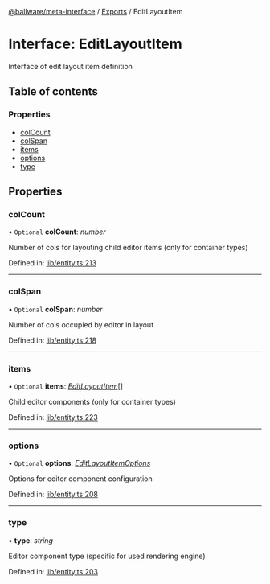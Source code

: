 [@ballware/meta-interface](../README.md) / [Exports](../modules.md) / EditLayoutItem

# Interface: EditLayoutItem

Interface of edit layout item definition

## Table of contents

### Properties

- [colCount](editlayoutitem.md#colcount)
- [colSpan](editlayoutitem.md#colspan)
- [items](editlayoutitem.md#items)
- [options](editlayoutitem.md#options)
- [type](editlayoutitem.md#type)

## Properties

### colCount

• `Optional` **colCount**: *number*

Number of cols for layouting child editor items (only for container types)

Defined in: [lib/entity.ts:213](https://github.com/ballware/ballware-client/blob/c9efe3e/libs/meta-interface/src/lib/entity.ts#L213)

___

### colSpan

• `Optional` **colSpan**: *number*

Number of cols occupied by editor in layout

Defined in: [lib/entity.ts:218](https://github.com/ballware/ballware-client/blob/c9efe3e/libs/meta-interface/src/lib/entity.ts#L218)

___

### items

• `Optional` **items**: [*EditLayoutItem*](editlayoutitem.md)[]

Child editor components (only for container types)

Defined in: [lib/entity.ts:223](https://github.com/ballware/ballware-client/blob/c9efe3e/libs/meta-interface/src/lib/entity.ts#L223)

___

### options

• `Optional` **options**: [*EditLayoutItemOptions*](editlayoutitemoptions.md)

Options for editor component configuration

Defined in: [lib/entity.ts:208](https://github.com/ballware/ballware-client/blob/c9efe3e/libs/meta-interface/src/lib/entity.ts#L208)

___

### type

• **type**: *string*

Editor component type (specific for used rendering engine)

Defined in: [lib/entity.ts:203](https://github.com/ballware/ballware-client/blob/c9efe3e/libs/meta-interface/src/lib/entity.ts#L203)
